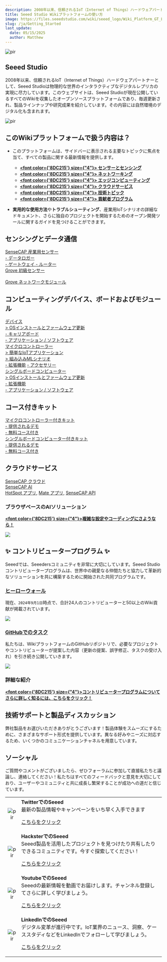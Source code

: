 ```yaml
---
description: 2008年以来、信頼されるIoT（Internet of Things）ハードウェアパートナーとして、Seeed Studioは物理的な世界のインタラクティブなデジタルレプリカの実現に尽力しています。このウェブサイトは、Seeed Studioが現在公開しているすべてのWikiを収集したオープンソースプラットフォームであり、毎週更新され、製品ラインナップや研究成果を紹介しています。その内容には自然環境のデジタル化も含まれます。
title: Seeed Studio Wikiプラットフォームの使い方
image: https://files.seeedstudio.com/wiki/seeed_logo/Wiki_Platform_GT_Logo.jpg
slug: /ja/Getting_Started
last_update:
  date: 05/15/2025
  author: Matthew
---
```


<p style={{textAlign: 'center'}}><img src="https://files.seeedstudio.com/wiki/seeed_logo/Wiki_Platform_GT_Logo.jpg" alt="pir" width={1000} height="auto" /></p>

## Seeed Studio 

2008年以来、信頼されるIoT（Internet of Things）ハードウェアパートナーとして、Seeed Studioは物理的な世界のインタラクティブなデジタルレプリカの実現に尽力しています。このウェブサイトは、Seeed Studioが現在公開しているすべてのWikiを収集したオープンソースプラットフォームであり、毎週更新され、製品ラインナップや研究成果を紹介しています。その内容には自然環境のデジタル化も含まれます。

<!-- ここでは現在の成果と<strong><a href="/ja/Solutions"><span><font color={'8DC215'} size={"4"}>  ソリューション </font></span></a></strong>を紹介し、皆様の貢献をお待ちしています。 -->

<p style={{textAlign: 'center'}}><img src="https://files.seeedstudio.com/wiki/New_Wiki_Platform/example/showcase2.png" alt="pir" width={1000} height="auto" /></p>

## このWikiプラットフォームで扱う内容は？

- このプラットフォームは、サイドバーに表示される主要なトピックに焦点を当て、すべての製品に関する最新情報を提供します。

  - <strong><a href="/ja/Sensor_Network"><span><font color={'8DC215'} size={"4"}> センサーとセンシング</font></span></a></strong>
  - <strong><a href="/ja/Network"><span><font color={'8DC215'} size={"4"}> ネットワーキング</font></span></a></strong>
  - <strong><a href="/ja/Edge_Computing"><span><font color={'8DC215'} size={"4"}> エッジコンピューティング </font></span></a></strong>
  - <strong><a href="/ja/Cloud"><span><font color={'8DC215'} size={"4"}> クラウドサービス</font></span></a></strong>
  - <strong><a href="/ja/topicintroduction"><span><font color={'8DC215'} size={"4"}> 技術トピック</font></span></a></strong>
  - <strong><a href="/ja/Contributor"><span><font color={'8DC215'} size={"4"}> 貢献者プログラム</font></span></a></strong>

- **実用的な使用方法**や**トラブルシューティング**、産業用IoTシナリオの詳細なドキュメント、さらに独自のプロジェクトを開始するためのオープン開発ツールに関するガイドを見つけることができます。



## センシングとデータ通信

<div class="all_container">
  <div class="getting_started">
      <div class="start_card_wrapper">
          <a href= "https://wiki.seeedstudio.com/ja/Sensor_Network/#industrial-sensors-and-probes" class="getting_started_label2">SenseCAP 産業用センサー</a>
          <br/>
          <a href= "https://wiki.seeedstudio.com/ja/Sensor_Network/#data-logger-with-configuration-guide" class="getting_started_label2"> - データロガー</a>
          <br/>
          <a href= "https://wiki.seeedstudio.com/ja/Sensor_Network/#gateway-for-multiple-platform" class="getting_started_label2"> - ゲートウェイ </a>
          <a href= "https://wiki.seeedstudio.com/ja/Sensor_Network/#routers-for-other-network-infrastructure" class="getting_started_label2"> - ルーター </a>
      </div>
  </div>
  <div class="getting_started">
      <div class="start_card_wrapper">
          <a href= "https://wiki.seeedstudio.com/ja/Sensor_Network/#grove-ecosystem-sensors" class="getting_started_label2">Grove 初級センサー</a>
          <br/>          <br/>
          <a href= "https://wiki.seeedstudio.com/ja/Sensor_Network/#grove-communication-modules" class="getting_started_label2">Grove ネットワークモジュール </a>
      </div>
  </div>
</div>

## コンピューティングデバイス、ボードおよびモジュール

<div class="all_container">
  <div class="getting_started">
      <div class="start_card_wrapper">
          <a href= "https://wiki.seeedstudio.com/ja/Edge_Computing/#devices" class="getting_started_label2">デバイス</a>
          <br/>
          <a href= "https://wiki.seeedstudio.com/ja/Edge_Computing/#os-installation--firmware-updating" class="getting_started_label3">> OSインストールとファームウェア更新</a>
          <br/>
          <a href= "https://wiki.seeedstudio.com/ja/Edge_Computing/#extensions--carrier-board" class="getting_started_label3">- キャリアボード</a>
          <br/>
          <a href= "https://wiki.seeedstudio.com/ja/Edge_Computing/#application--software" class="getting_started_label3">- アプリケーション / ソフトウェア</a>
      </div>
  </div>
</div>

<div class="all_container">
  <div class="getting_started">
      <div class="start_card_wrapper">
          <a href= "https://wiki.seeedstudio.com/ja/Edge_Computing/#microcontrollers" class="getting_started_label2">マイクロコントローラー</a>
          <br/>
          <a href= "https://wiki.seeedstudio.com/ja/Edge_Computing/#easy-iot-applications" class="getting_started_label3">> 簡単なIoTアプリケーション</a>
          <br/>
          <a href= "https://wiki.seeedstudio.com/ja/Edge_Computing/#embedded-ml-scenarios" class="getting_started_label3">> 組み込みMLシナリオ</a>
          <br/>
          <a href= "https://wiki.seeedstudio.com/ja/Edge_Computing/#extensions" class="getting_started_label3">- 拡張機能</a>
          <a href= "https://wiki.seeedstudio.com/ja/Edge_Computing/#accessories" class="getting_started_label3">- アクセサリー</a>
      </div>
  </div>
  <div class="getting_started">
      <div class="start_card_wrapper">
          <a href= "https://wiki.seeedstudio.com/ja/Edge_Computing/#single-board-computers" class="getting_started_label2">シングルボードコンピューター</a>
          <br/>
          <a href= "https://wiki.seeedstudio.com/ja/Edge_Computing/#os-installation--firmware-updating-1" class="getting_started_label3">> OSインストールとファームウェア更新</a>
          <br/>
          <a href= "https://wiki.seeedstudio.com/ja/Edge_Computing/#extensions-1" class="getting_started_label3">- 拡張機能</a>
          <br/>
          <a href= "https://wiki.seeedstudio.com/ja/Edge_Computing/#application--software-1" class="getting_started_label3">- アプリケーション / ソフトウェア</a>
      </div>
  </div>
</div>


## コース付きキット

<div class="all_container">
  <div class="getting_started">
      <div class="start_card_wrapper">
          <a href= "https://wiki.seeedstudio.com/ja/Edge_Computing/#kit-with-courses" class="getting_started_label2">マイクロコントローラー付きキット</a>
          <br/>
          <a href= "https://wiki.seeedstudio.com/ja/Edge_Computing/#tutorials" class="getting_started_label3">- 提供されるデモ</a>
          <br/>
          <a href= "https://wiki.seeedstudio.com/ja/Edge_Computing/#kit-with-courses" class="getting_started_label3">- 無料コース付き</a>
      </div>
  </div>
  <div class="getting_started">
      <div class="start_card_wrapper">
          <a href= "https://wiki.seeedstudio.com/ja/Edge_Computing/#kit-with-courses-1" class="getting_started_label2">シングルボードコンピューター付きキット</a>
          <br/>
          <a href= "https://wiki.seeedstudio.com/ja/Edge_Computing/#tutorials--faq" class="getting_started_label3">- 提供されるデモ</a>
          <br/>
          <a href= "https://wiki.seeedstudio.com/ja/Edge_Computing/#kit-with-courses-1" class="getting_started_label3">- 無料コース付き</a>
      </div>
  </div>
</div>

## クラウドサービス

<div class="all_container">
  <div class="getting_started">
      <div class="start_card_wrapper">
          <a href= "https://wiki.seeedstudio.com/ja/CloudnChain/#sensecap-cloud-production" class="getting_started_label2">SenseCAP クラウド</a>
          <br/>
          <a href= "https://wiki.seeedstudio.com/ja/CloudnChain/#sensecap-ai" class="getting_started_label2">SenseCAP AI</a>
          <br/><a href= "https://wiki.seeedstudio.com/ja/CloudnChain/#sensecap-hotspot-app" class="getting_started_label3">HotSpot アプリ</a>,
          <a href= "https://wiki.seeedstudio.com/ja/CloudnChain/#sensecap-mate-app" class="getting_started_label3">Mate アプリ</a>,
          <a href= "https://wiki.seeedstudio.com/ja/CloudnChain/#sensecap-api" class="getting_started_label3">SenseCAP API</a>
      </div>
  </div>
</div>

### ブラウザベースのAIソリューション

<strong><a href="https://sensecraft.seeed.cc/ai/#/model"><span><font color={'8DC215'} size={"4"}>複雑な設定やコーディングにさようなら！</font></span></a></strong>

![](https://sensecraft.seeed.cc/wp-content/uploads/2023/11/%E5%88%87%E5%9B%BE-139@2x.png)

## ✨ コントリビュータープログラム ✨ 

Seeedでは、Seeedersコミュニティを非常に大切にしています。Seeed Studio コントリビュータープログラムは、世界中の親愛なる仲間たちと協力して革新的なソリューションを共に構築するために開始された共同プログラムです。

### [ヒーローウォール](/contributors)

現在、`2024年9月1日`時点で、合計24人のコントリビューターと50以上のWiki貢献が掲載されています。

![](https://files.seeedstudio.com/wiki/wiki-platform/contributor/contributors.png)

### [GitHubでのタスク](https://github.com/orgs/Seeed-Studio/projects/6/views/1)

私たちは、WikiプラットフォームのGitHubリポジトリで、必要なプロジェクトやコントリビューターが提案した内容（更新の提案、誤字修正、タスクの受け入れ）を引き続き公開していきます。

![](https://files.seeedstudio.com/wiki/wiki-platform/contributor/github_assignment_2.png)

### 詳細な紹介

<strong><a href="/ja/Contributor"><span><font color={'8DC215'} size={"4"}>コントリビュータープログラムについてさらに詳しく知るには、こちらをクリック！</font></span></a></strong>

## 技術サポートと製品ディスカッション

弊社製品をお選びいただきありがとうございます！製品体験をスムーズにするために、さまざまなサポート形式を提供しています。異なる好みやニーズに対応するため、いくつかのコミュニケーションチャネルを用意しています。

<div class="button_tech_support_container">
<a href="https://forum.seeedstudio.com/" class="button_forum"></a> 
<a href="https://www.seeedstudio.com/contacts" class="button_email"></a>
</div>

<div class="button_tech_support_container">
<a href="https://discord.gg/eWkprNDMU7" class="button_discord"></a> 
<a href="https://github.com/Seeed-Studio/wiki-documents/discussions/69" class="button_discussion"></a>
</div>

## ソーシャル

ご質問やコメントがございましたら、ぜひフォーラムに参加して直接私たちと議論し、連絡してください！私たちはすべてのフィードバックと意見を大切にしており、ユーザーやコミュニティと共に成長し繁栄することが成功への道だと信じています。

<table align="center">
  <tbody>
    <tr>
      <td align="center"><p style={{textAlign: 'center'}}><img src="https://files.seeedstudio.com/wiki/IndexWiki/Twitter1.png" alt="pir" width={60} height="auto" /></p></td>
      <td align="left"><strong>TwitterでのSeeed</strong><br />最新の製品情報やキャンペーンをいち早く入手できます<p><a href="https://twitter.com/seeedstudio" target="_blank">こちらをクリック</a></p></td>
    </tr>
    <tr>
      <td align="center"><p style={{textAlign: 'center'}}><img src="https://files.seeedstudio.com/wiki/IndexWiki/hackster1.png" alt="pir" width={200} height="auto" /></p></td>
      <td align="left"><strong>HacksterでのSeeed</strong><br />Seeed製品を活用したプロジェクトを見つけたり共有したりできるコミュニティです。今すぐ探索してください！<p><a href="https://www.hackster.io/seeed" target="_blank">こちらをクリック</a></p></td>
    </tr>
    <tr>
      <td align="center"><p style={{textAlign: 'center'}}><img src="https://files.seeedstudio.com/wiki/IndexWiki/YouTube.png" alt="pir" width={300} height="auto" /></p></td>
      <td align="left"><strong>YoutubeでのSeeed</strong><br />Seeedの最新情報を動画でお届けします。チャンネル登録してさらに詳しく学びましょう。<p><a href="http://www.youtube.com/c/SeeedStudioSZ" target="_blank">こちらをクリック</a></p></td>
    </tr>
    <tr>
      <td align="center"><p style={{textAlign: 'center'}}><img src="https://files.seeedstudio.com/wiki/IndexWiki/LinkedIn_Logo.png" alt="pir" width={300} height="auto" /></p></td>
      <td align="left"><strong>LinkedInでのSeeed</strong><br />デジタル変革が進行中です。IoT業界のニュース、洞察、ケーススタディなどをLinkedInでフォローして学びましょう。<p><a href="https://www.linkedin.com/company/seeedstudio" target="_blank">こちらをクリック</a></p></td>
    </tr>
  </tbody>
</table>